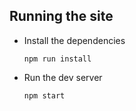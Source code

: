 ## Running the site
- Install the dependencies
  ```
  npm run install
  ```
- Run the dev server
  ```
  npm start
  ```